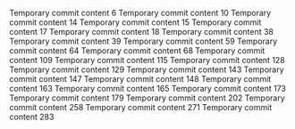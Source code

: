 Temporary commit content 6
Temporary commit content 10
Temporary commit content 14
Temporary commit content 15
Temporary commit content 17
Temporary commit content 18
Temporary commit content 38
Temporary commit content 39
Temporary commit content 59
Temporary commit content 64
Temporary commit content 68
Temporary commit content 109
Temporary commit content 115
Temporary commit content 128
Temporary commit content 129
Temporary commit content 143
Temporary commit content 147
Temporary commit content 148
Temporary commit content 163
Temporary commit content 165
Temporary commit content 173
Temporary commit content 179
Temporary commit content 202
Temporary commit content 258
Temporary commit content 271
Temporary commit content 283
